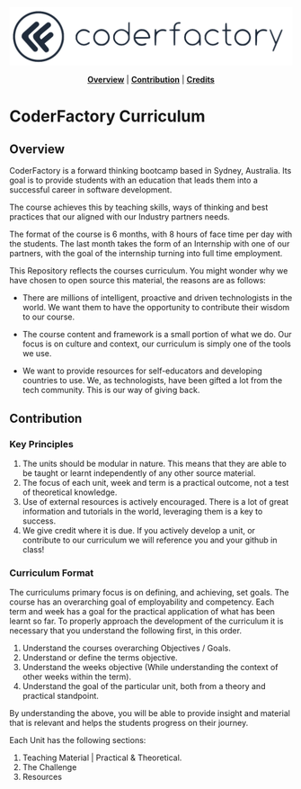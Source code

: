 <a src="www.coderfactory.com.au"><img src="cf_logo.png"></a>

<p align="center">
<b><a href="#overview">Overview</a></b>
|
<b><a href="#contribution">Contribution</a></b>
|
<b><a href="#credits">Credits</a></b>
</p>

# CoderFactory Curriculum

## Overview

CoderFactory is a forward thinking bootcamp based in Sydney, Australia. Its goal is to provide students with an education that leads them into a successful career in software development.

The course achieves this by teaching skills, ways of thinking and best practices that our aligned with our Industry partners needs.

The format of the course is 6 months, with 8 hours of face time per day with the students. The last month takes the form of an Internship with one of our partners, with the goal of the internship turning into full time employment.

This Repository reflects the courses curriculum. You might wonder why we have chosen to open source this material, the reasons are as follows:

 * There are millions of intelligent, proactive and driven technologists in the world. We want them to have the opportunity to contribute their wisdom to our course.

 * The course content and framework is a small portion of what we do. Our focus is on culture and context, our curriculum is simply one of the tools we use.

 * We want to provide resources for self-educators and developing countries to use. We, as technologists, have been gifted a lot from the tech community. This is our way of giving back.



## Contribution

### Key Principles

1. The units should be modular in nature. This means that they are able to be taught or learnt independently of any other source material.
2. The focus of each unit, week and term is a practical outcome, not a test of theoretical knowledge.
3. Use of external resources is actively encouraged. There is a lot of great information and tutorials in the world, leveraging them is a key to success.
4. We give credit where it is due. If you actively develop a unit, or contribute to our curriculum we will reference you and your github in class!

### Curriculum Format

The curriculums primary focus is on defining, and achieving, set goals. The course has an overarching goal of employability and competency. Each term and week has a goal for the practical application of what has been learnt so far. To properly approach the development of the curriculum it is necessary that you understand the following first, in this order.

1. Understand the courses overarching Objectives / Goals.
2. Understand or define the terms objective.
3. Understand the weeks objective (While understanding the context of other weeks within the term).
4. Understand the goal of the particular unit, both from a theory and practical standpoint.

By understanding the above, you will be able to provide insight and material that is relevant and helps the students progress on their journey.

Each Unit has the following sections:

1. Teaching Material | Practical & Theoretical.
2. The Challenge
3. Resources

